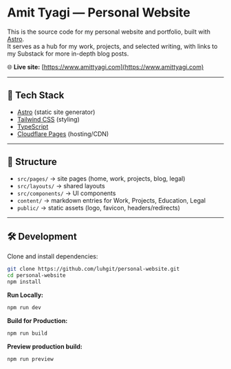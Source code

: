 # Amit Tyagi — Personal Website

This is the source code for my personal website and portfolio, built with [Astro](https://astro.build).  
It serves as a hub for my work, projects, and selected writing, with links to my Substack for more in-depth blog posts.

🌐 **Live site:** [https://www.amittyagi.com](https://www.amittyagi.com)

---

## 🚀 Tech Stack
- [Astro](https://astro.build) (static site generator)
- [Tailwind CSS](https://tailwindcss.com) (styling)
- [TypeScript](https://www.typescriptlang.org)
- [Cloudflare Pages](https://pages.cloudflare.com) (hosting/CDN)

---

## 📂 Structure
- `src/pages/` → site pages (home, work, projects, blog, legal)
- `src/layouts/` → shared layouts
- `src/components/` → UI components
- `content/` → markdown entries for Work, Projects, Education, Legal
- `public/` → static assets (logo, favicon, headers/redirects)

---

## 🛠️ Development

Clone and install dependencies:

```bash
git clone https://github.com/luhgit/personal-website.git
cd personal-website
npm install
```

**Run Locally:**
```bash
npm run dev
```

**Build for Production:**
```bash
npm run build
```

**Preview production build:**
```bash
npm run preview
```